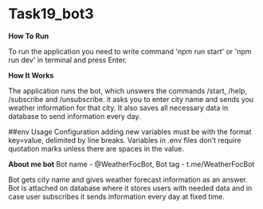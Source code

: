 # Task19_bot3

**How To Run**

To run the application you need to write command 'npm run start' or 'npm run dev' in terminal and press Enter.

**How It Works**

The application runs the bot, which unswers the commands /start, /help, /subscribe and /unsubscribe. it asks you to enter city name and sends you weather information for that city. It also saves all necessary data in database to send information every day.

##env Usage Configuration
adding new variables must be with the format key=value, delimited by line breaks. Variables in .env files don’t require quotation marks unless there are spaces in the value.

**About me bot**
Bot name - @WeatherFocBot,
Bot tag - t.me/WeatherFocBot

Bot gets city name and gives weather forecast information as an answer. Bot is attached on database where it stores users with needed data and in case user subscribes it sends information every day at fixed time.
